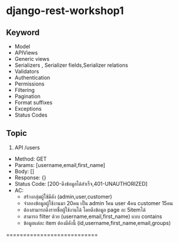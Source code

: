 # django-rest-workshop1

## Keyword
- Model
- APIViews
- Generic views
- Serializers , Serializer fields,Serializer relations
- Validators
- Authentication
- Permissions
- Filtering
- Pagination
- Format suffixes
- Exceptions
- Status Codes

## Topic 
1. API /users
- Method: GET
- Params: [username,email,first_name]
- Body: []
- Response: {}
- Status Code: [200-ดึงข้อมูลได้สำเร็จ,401-UNAUTHORIZED]
- AC:
  - สร้างกลุ่มผู้ใช้มีดัง (admin,user,customer)
  - จำลองข้อมูลผู้ใช้งานมา 20คน เป็น admin 1คน user 4คน customer 15คน
  - ต้องสามารถดึงรายชื่อผู้ใช้งานได้ โดยดึงข้อมูล page ละ 5itemได้
  - สามารถ filter ด้วย (username,email,first_name) แบบ contains
  - ข้อมูลแต่ละ item ต้องมีดังนี้ (id,username,first_name,email,groups)

 ===========================
